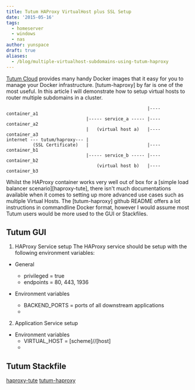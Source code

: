 ```yaml
---
title: Tutum HAProxy VirtualHost plus SSL Setup
date: '2015-05-16'
tags:
  - homeserver
  - windows
  - nas
author: yunspace
draft: true
aliases:
  - /blog/multiple-virtualhost-subdomains-using-tutum-haproxy
---
```

[Tutum Cloud](http://tutum.co/) provides many handy Docker images that it easy for you to manage your Docker infrastructure.
[tutum-haproxy] by far is one of the most useful. In this article I will demonstrate
how to setup virtual hosts to router multiple subdomains in a cluster.

```
                                                     |---- container_a1
                              |----- service_a ----- |---- container_a2
                              |   (virtual host a)   |---- container_a3
internet --- tutum/haproxy--- |
          (SSL Certificate)   |                      |---- container_b1
                              |----- service_b ----- |---- container_b2
                                  (virtual host b)   |---- container_b3
```

Whilst the HAProxy container works very well out of box for a [simple load balancer scenario][haproxy-tute], there isn't much
 documentations available when it comes to setting up more advanced use cases such as multiple Virtual Hosts.
The [tutum-haproxy] github README offers a lot instructions in commandline Docker format, however I would assume
most Tutum users would be more used to the GUI or Stackfiles.

## Tutum GUI

1. HAProxy Service setup
The HAProxy service should be setup with the following environment variables:

* General
    * privileged = true
    * endpoints = 80, 443, 1936

* Environment variables
    * BACKEND_PORTS = ports of all downstream applications
    *

2. Application Service setup

* Environment variables
   * VIRTUAL_HOST = [scheme]//[host]
   *

## Tutum Stackfile

[haproxy-tute](https://support.tutum.co/support/solutions/articles/5000050235-load-balancing-a-web-service)
[tutum-haproxy](https://github.com/tutumcloud/haproxy)

